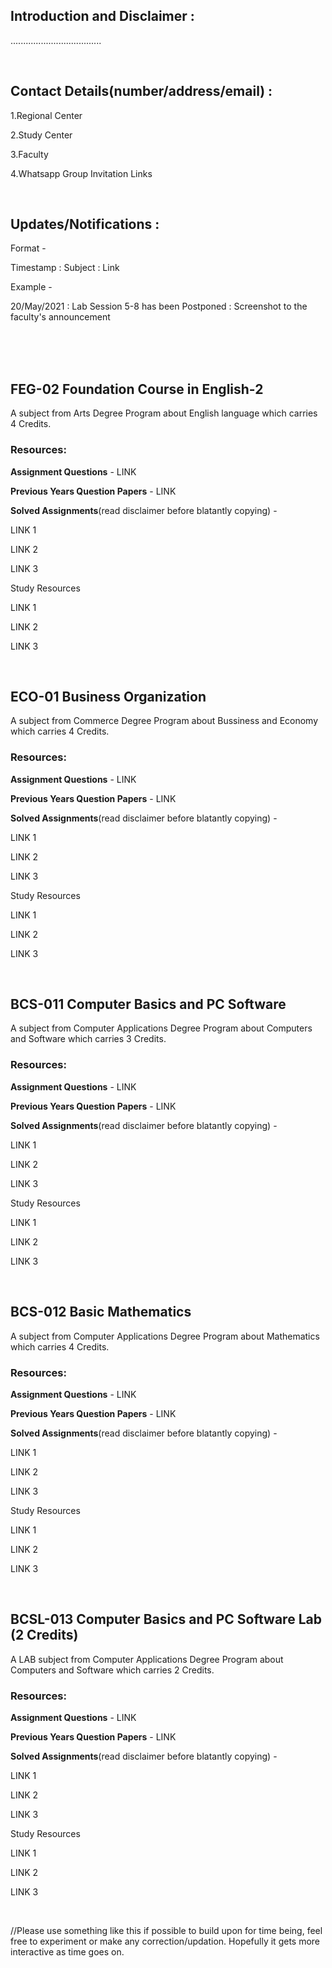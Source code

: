 <h2>Introduction and Disclaimer :</h2>

....................................


<br>


<h2>Contact Details(number/address/email) :</h2>

1.Regional Center

2.Study Center

3.Faculty

4.Whatsapp Group Invitation Links


<br>


<h2>Updates/Notifications :</h2>

Format -

Timestamp : Subject : Link

Example -

20/May/2021 : Lab Session 5-8 has been Postponed : Screenshot to the faculty's announcement


<br><br><br>


<h2>FEG-02 Foundation Course in English-2 </h2>
A subject from Arts Degree Program about English language which carries 4 Credits.

<h3>Resources:</h3>
<b>Assignment Questions</b> - LINK

<b>Previous Years Question Papers</b> - LINK

<b>Solved Assignments</b>(read disclaimer before blatantly copying) -

LINK 1

LINK 2

LINK 3

Study Resources

LINK 1

LINK 2

LINK 3


<br>


<h2>ECO-01 Business Organization</h2>
A subject from Commerce Degree Program about Bussiness and Economy which carries 4 Credits.

<h3>Resources:</h3>
<b>Assignment Questions</b> - LINK

<b>Previous Years Question Papers</b> - LINK

<b>Solved Assignments</b>(read disclaimer before blatantly copying) -

LINK 1

LINK 2

LINK 3

Study Resources

LINK 1

LINK 2

LINK 3


<br>


<h2>BCS-011 Computer Basics and PC Software</h2>
A subject from Computer Applications Degree Program about Computers and Software which carries 3 Credits.

<h3>Resources:</h3>
<b>Assignment Questions</b> - LINK

<b>Previous Years Question Papers</b> - LINK

<b>Solved Assignments</b>(read disclaimer before blatantly copying) -

LINK 1

LINK 2

LINK 3

Study Resources

LINK 1

LINK 2

LINK 3


<br>



<h2>BCS-012 Basic Mathematics</h2>
A subject from Computer Applications Degree Program about Mathematics which carries 4 Credits.

<h3>Resources:</h3>
<b>Assignment Questions</b> - LINK

<b>Previous Years Question Papers</b> - LINK

<b>Solved Assignments</b>(read disclaimer before blatantly copying) -

LINK 1

LINK 2

LINK 3

Study Resources

LINK 1

LINK 2

LINK 3


<br>


<h2>BCSL-013 Computer Basics and PC Software Lab (2 Credits)</h2>
A LAB subject from Computer Applications Degree Program about Computers and Software which carries 2 Credits.

<h3>Resources:</h3>
<b>Assignment Questions</b> - LINK

<b>Previous Years Question Papers</b> - LINK

<b>Solved Assignments</b>(read disclaimer before blatantly copying) -

LINK 1

LINK 2

LINK 3

Study Resources

LINK 1

LINK 2

LINK 3


<br>


//Please use something like this if possible to build upon for time being, feel free to experiment or make any correction/updation. 
Hopefully it gets more interactive as time goes on.
